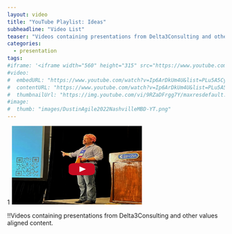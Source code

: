 ```yaml
---
layout: video
title: "YouTube Playlist: Ideas"
subheadline: "Video List"
teaser: "Videos containing presentations from Delta3Consulting and other values aligned content."
categories:
  - presentation
tags:
#iframe: '<iframe width="560" height="315" src="https://www.youtube.com/watch?v=Ip6ArDkUm4U&list=PLu5A5CyoWE0aYG6Fosb113fD_VQv3-VRn&index=4" frameborder="0" allow="accelerometer; autoplay; clipboard-write; encrypted-media; gyroscope; picture-in-picture" allowfullscreen></iframe>'
#video:
#  embedURL: "https://www.youtube.com/watch?v=Ip6ArDkUm4U&list=PLu5A5CyoWE0aYG6Fosb113fD_VQv3-VRn&index=4"
#  contentURL: "https://www.youtube.com/watch?v=Ip6ArDkUm4U&list=PLu5A5CyoWE0aYG6Fosb113fD_VQv3-VRn&index=4"
#  thumbnailUrl: "https://img.youtube.com/vi/9RZaDFrgg7Y/maxresdefault.jpg"
#image:
#  thumb: "images/DustinAgile2022NashvilleMBD-YT.png"
---
```


1 <a href="https://www.youtube.com/watch?v=Ip6ArDkUm4U&list=PLu5A5CyoWE0aYG6Fosb113fD_VQv3-VRn" target="_new"><img src="/images/DustinAgile2022NashvilleMBD-YT.png" width="302" height="182" alt=""/></a>

[//]: # (2 <a href="https://www.youtube.com/watch?v=Ip6ArDkUm4U&list=PLu5A5CyoWE0aYG6Fosb113fD_VQv3-VRn" target="_new"><img src="DustinAgile2022NashvilleMBD-YT.png" width="302" height="182" alt=""/></a>)

[//]: # (3 <a href="https://www.youtube.com/watch?v=Ip6ArDkUm4U&list=PLu5A5CyoWE0aYG6Fosb113fD_VQv3-VRn" target="_new">asdf</a>)
!!Videos containing presentations from Delta3Consulting and other values aligned content.
